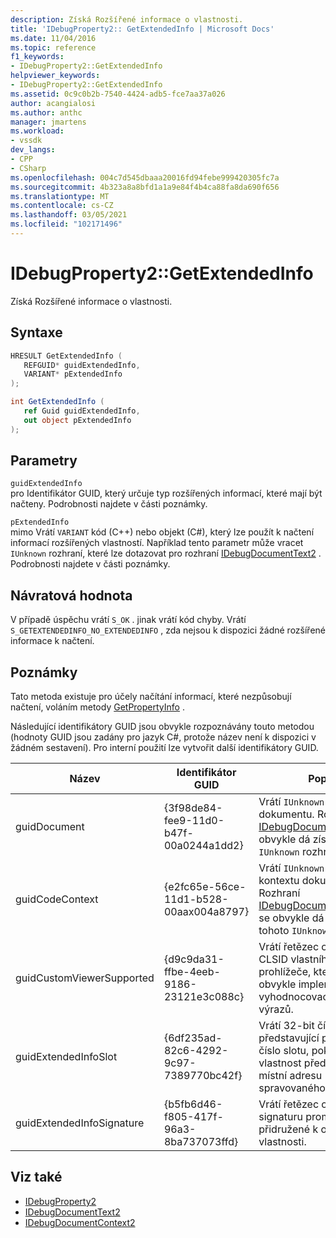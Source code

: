 ```yaml
---
description: Získá Rozšířené informace o vlastnosti.
title: 'IDebugProperty2:: GetExtendedInfo | Microsoft Docs'
ms.date: 11/04/2016
ms.topic: reference
f1_keywords:
- IDebugProperty2::GetExtendedInfo
helpviewer_keywords:
- IDebugProperty2::GetExtendedInfo
ms.assetid: 0c9c0b2b-7540-4424-adb5-fce7aa37a026
author: acangialosi
ms.author: anthc
manager: jmartens
ms.workload:
- vssdk
dev_langs:
- CPP
- CSharp
ms.openlocfilehash: 004c7d545dbaaa20016fd94febe999420305fc7a
ms.sourcegitcommit: 4b323a8a8bfd1a1a9e84f4b4ca88fa8da690f656
ms.translationtype: MT
ms.contentlocale: cs-CZ
ms.lasthandoff: 03/05/2021
ms.locfileid: "102171496"
---
```

# <a name="idebugproperty2getextendedinfo"></a>IDebugProperty2::GetExtendedInfo
Získá Rozšířené informace o vlastnosti.

## <a name="syntax"></a>Syntaxe

```cpp
HRESULT GetExtendedInfo ( 
   REFGUID* guidExtendedInfo,
   VARIANT* pExtendedInfo
);
```

```csharp
int GetExtendedInfo ( 
   ref Guid guidExtendedInfo,
   out object pExtendedInfo
);
```

## <a name="parameters"></a>Parametry
`guidExtendedInfo`\
pro Identifikátor GUID, který určuje typ rozšířených informací, které mají být načteny. Podrobnosti najdete v části poznámky.

`pExtendedInfo`\
mimo Vrátí `VARIANT` kód (C++) nebo objekt (C#), který lze použít k načtení informací rozšířených vlastností. Například tento parametr může vracet `IUnknown` rozhraní, které lze dotazovat pro rozhraní [IDebugDocumentText2](../../../extensibility/debugger/reference/idebugdocumenttext2.md) . Podrobnosti najdete v části poznámky.

## <a name="return-value"></a>Návratová hodnota
 V případě úspěchu vrátí `S_OK` . jinak vrátí kód chyby. Vrátí `S_GETEXTENDEDINFO_NO_EXTENDEDINFO` , zda nejsou k dispozici žádné rozšířené informace k načtení.

## <a name="remarks"></a>Poznámky
 Tato metoda existuje pro účely načítání informací, které nezpůsobují načtení, voláním metody [GetPropertyInfo](../../../extensibility/debugger/reference/idebugproperty2-getpropertyinfo.md) .

 Následující identifikátory GUID jsou obvykle rozpoznávány touto metodou (hodnoty GUID jsou zadány pro jazyk C#, protože název není k dispozici v žádném sestavení). Pro interní použití lze vytvořit další identifikátory GUID.

|Název|Identifikátor GUID|Popis|
|----------|----------|-----------------|
|guidDocument|{3f98de84-fee9-11d0-b47f-00a0244a1dd2}|Vrátí `IUnknown` rozhraní k dokumentu. Rozhraní [IDebugDocumentText2](../../../extensibility/debugger/reference/idebugdocumenttext2.md) se obvykle dá získat z tohoto `IUnknown` rozhraní.|
|guidCodeContext|{e2fc65e-56ce-11d1-b528-00aax004a8797}|Vrátí `IUnknown` rozhraní do kontextu dokumentu. Rozhraní [IDebugDocumentContext2](../../../extensibility/debugger/reference/idebugdocumentcontext2.md) se obvykle dá získat z tohoto `IUnknown` rozhraní.|
|guidCustomViewerSupported|{d9c9da31-ffbe-4eeb-9186-23121e3c088c}|Vrátí řetězec obsahující CLSID vlastního prohlížeče, který je obvykle implementován vyhodnocovacím filtrem výrazů.|
|guidExtendedInfoSlot|{6df235ad-82c6-4292-9c97-7389770bc42f}|Vrátí 32-bit číslo představující požadované číslo slotu, pokud tato vlastnost představuje místní adresu spravovaného kódu.|
|guidExtendedInfoSignature|{b5fb6d46-f805-417f-96a3-8ba737073ffd}|Vrátí řetězec obsahující signaturu proměnné přidružené k objektu vlastnosti.|

## <a name="see-also"></a>Viz také
- [IDebugProperty2](../../../extensibility/debugger/reference/idebugproperty2.md)
- [IDebugDocumentText2](../../../extensibility/debugger/reference/idebugdocumenttext2.md)
- [IDebugDocumentContext2](../../../extensibility/debugger/reference/idebugdocumentcontext2.md)

